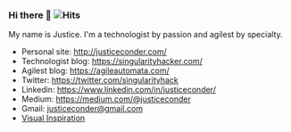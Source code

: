 ### Hi there 👋  ![Hits](https://hitcounter.pythonanywhere.com/count/tag.svg?url=https%3A%2F%2Fgithub.com%2Fsingularityhacker)

My name is Justice. I'm a technologist by passion and agilest by specialty.

*   Personal site: http://justiceconder.com/
*   Technologist blog: https://singularityhacker.com/
*   Agilest blog: https://agileautomata.com/
*   Twitter: https://twitter.com/singularityhack
*   Linkedin: https://www.linkedin.com/in/justiceconder/
*   Medium: https://medium.com/@justiceconder
*   Gmail: justiceconder@gmail.com
*   [Visual Inspiration](https://www.pinterest.com/decimal/singularity-hacker/)

<!--
![Github Stats](https://github-readme-stats.vercel.app/api?username=singularityhacker&count_private=true&show_icons=true&theme=dark)
-->
